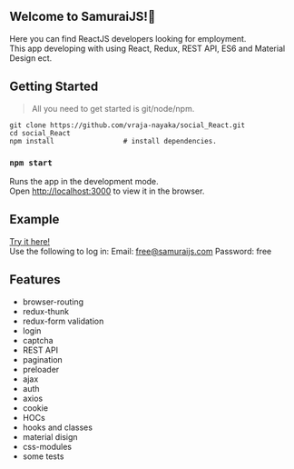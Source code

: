 ## Welcome to SamuraiJS!:dizzy:

Here you can find ReactJS developers looking for employment.<br>
This app developing with using React, Redux, REST API, ES6 and Material Design ect. 

## Getting Started

> All you need to get started is git/node/npm.

    git clone https://github.com/vraja-nayaka/social_React.git
    cd social_React
    npm install                 # install dependencies.

### `npm start`

Runs the app in the development mode.<br>
Open [http://localhost:3000](http://localhost:3000) to view it in the browser.

## Example

[Try it here!](https://react-samurai-js.herokuapp.com)<br>
Use the following to log in:
    Email: free@samuraijs.com
    Password: free 

## Features
- browser-routing
- redux-thunk
- redux-form validation
- login
- captcha
- REST API
- pagination
- preloader
- ajax
- auth
- axios
- cookie
- HOCs
- hooks and classes
- material disign
- css-modules
- some tests


 





